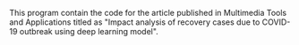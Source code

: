 This program contain the code for the article published in Multimedia Tools and Applications titled as "Impact analysis of recovery cases due to COVID-19 outbreak using deep learning model". 
